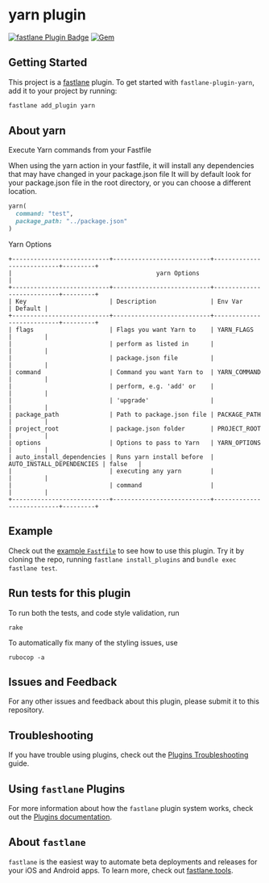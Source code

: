 # yarn plugin

[![fastlane Plugin Badge](https://rawcdn.githack.com/fastlane/fastlane/master/fastlane/assets/plugin-badge.svg)](https://rubygems.org/gems/fastlane-plugin-yarn)
[![Gem](https://img.shields.io/gem/v/fastlane-plugin-yarn.svg)](https://rubygems.org/gems/fastlane-plugin-yarn/versions/1.0)

## Getting Started

This project is a [fastlane](https://github.com/fastlane/fastlane) plugin. To get started with `fastlane-plugin-yarn`, add it to your project by running:

```bash
fastlane add_plugin yarn
```

## About yarn

Execute Yarn commands from your Fastfile
 
When using the yarn action in your fastfile, it will install any dependencies that may have changed in your package.json file
It will by default look for your package.json file in the root directory, or you can choose a different location.
```ruby
yarn(
  command: "test",
  package_path: "../package.json"
)
```

Yarn Options

```
+---------------------------+---------------------------+---------------------------+---------+
|                                        yarn Options                                         |
+---------------------------+---------------------------+---------------------------+---------+
| Key                       | Description               | Env Var                   | Default |
+---------------------------+---------------------------+---------------------------+---------+
| flags                     | Flags you want Yarn to    | YARN_FLAGS                |         |
|                           | perform as listed in      |                           |         |
|                           | package.json file         |                           |         |
| command                   | Command you want Yarn to  | YARN_COMMAND              |         |
|                           | perform, e.g. 'add' or    |                           |         |
|                           | 'upgrade'                 |                           |         |
| package_path              | Path to package.json file | PACKAGE_PATH              |         |
| project_root              | package.json folder       | PROJECT_ROOT              |         |
| options                   | Options to pass to Yarn   | YARN_OPTIONS              |         |
| auto_install_dependencies | Runs yarn install before  | AUTO_INSTALL_DEPENDENCIES | false   |
|                           | executing any yarn        |                           |         |
|                           | command                   |                           |         |
+---------------------------+---------------------------+---------------------------+---------+
```

## Example

Check out the [example `Fastfile`](fastlane/Fastfile) to see how to use this plugin. Try it by cloning the repo, running `fastlane install_plugins` and `bundle exec fastlane test`.

## Run tests for this plugin

To run both the tests, and code style validation, run

```
rake
```

To automatically fix many of the styling issues, use
```
rubocop -a
```

## Issues and Feedback

For any other issues and feedback about this plugin, please submit it to this repository.

## Troubleshooting

If you have trouble using plugins, check out the [Plugins Troubleshooting](https://docs.fastlane.tools/plugins/plugins-troubleshooting/) guide.

## Using `fastlane` Plugins

For more information about how the `fastlane` plugin system works, check out the [Plugins documentation](https://docs.fastlane.tools/plugins/create-plugin/).

## About `fastlane`

`fastlane` is the easiest way to automate beta deployments and releases for your iOS and Android apps. To learn more, check out [fastlane.tools](https://fastlane.tools).
